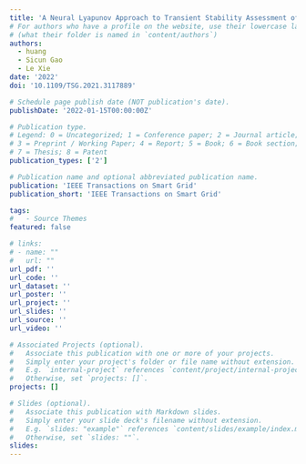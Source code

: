 ```yaml
---
title: 'A Neural Lyapunov Approach to Transient Stability Assessment of Power Electronics-Interfaced Networked Microgrids'
# For authors who have a profile on the website, use their lowercase last name
# (what their folder is named in `content/authors`)
authors:
  - huang
  - Sicun Gao
  - Le Xie
date: '2022'
doi: '10.1109/TSG.2021.3117889'

# Schedule page publish date (NOT publication's date).
publishDate: '2022-01-15T00:00:00Z'

# Publication type.
# Legend: 0 = Uncategorized; 1 = Conference paper; 2 = Journal article;
# 3 = Preprint / Working Paper; 4 = Report; 5 = Book; 6 = Book section;
# 7 = Thesis; 8 = Patent
publication_types: ['2']

# Publication name and optional abbreviated publication name.
publication: 'IEEE Transactions on Smart Grid'
publication_short: 'IEEE Transactions on Smart Grid'

tags:
#   - Source Themes
featured: false

# links:
# - name: ""
#   url: ""
url_pdf: ''
url_code: ''
url_dataset: ''
url_poster: ''
url_project: ''
url_slides: ''
url_source: ''
url_video: ''

# Associated Projects (optional).
#   Associate this publication with one or more of your projects.
#   Simply enter your project's folder or file name without extension.
#   E.g. `internal-project` references `content/project/internal-project/index.md`.
#   Otherwise, set `projects: []`.
projects: []

# Slides (optional).
#   Associate this publication with Markdown slides.
#   Simply enter your slide deck's filename without extension.
#   E.g. `slides: "example"` references `content/slides/example/index.md`.
#   Otherwise, set `slides: ""`.
slides:
---
```

